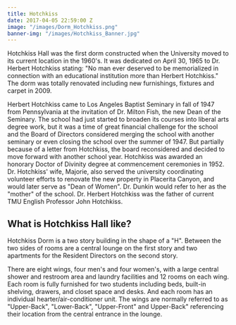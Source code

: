 ```yaml
---
title: Hotchkiss
date: 2017-04-05 22:59:00 Z
image: "/images/Dorm_Hotchkiss.png"
banner-img: "/images/Hotchkiss_Banner.jpg"
---
```


Hotchkiss Hall was the first dorm constructed when the University moved to its current location in the 1960's. It was dedicated on April 30, 1965 to Dr. Herbert Hotchkiss stating: "No man ever deserved to be memorialized in connection with an educational institution more than Herbert Hotchkiss." The dorm was totally renovated including new furnishings, fixtures and carpet in 2009.

Herbert Hotchkiss came to Los Angeles Baptist Seminary in fall of 1947 from Pennsylvania at the invitation of Dr. Milton Fish, the new Dean of the Seminary. The school had just started to broaden its courses into liberal arts degree work, but it was a time of great financial challenge for the school and the Board of Directors considered merging the school with another seminary or even closing the school over the summer of 1947. But partially because of a letter from Hotchkiss, the board reconsidered and decided to move forward with another school year. Hotchkiss was awarded an honorary Doctor of Divinity degree at commencement ceremonies in 1952. Dr. Hotchkiss' wife, Majorie, also served the university coordinating volunteer efforts to renovate the new property in Placerita Canyon, and would later serve as "Dean of Women". Dr. Dunkin would refer to her as the "mother" of the school. Dr. Herbert Hotchkiss was the father of current TMU English Professor John Hotchkiss.

## What is Hotchkiss Hall like?

Hotchkiss Dorm is a two story building in the shape of a "H". Between the two sides of rooms are a central lounge on the first story and two apartments for the Resident Directors on the second story.

There are eight wings, four men's and four women's, with a large central shower and restroom area and laundry facilities and 12 rooms on each wing. Each room is fully furnished for two students including beds, built-in shelving, drawers, and closet space and desks. And each room has an individual hearter/air-conditioner unit. The wings are normally referred to as "Upper-Back", "Lower-Back", "Upper-Front" and Upper-Back" referencing their location from the central entrance in the lounge.